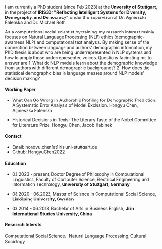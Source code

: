 I am currently a PhD student (since Feb 2023) at the **Unversity of Stuttgart**, in the project of **IRIS3D: "Reflecting Intelligent Systems for Diversity, Demography, and Democracy"** under the supervison of Dr. Agnieszka Faleńska and Dr. Michael Roth. 

As a computational social scientist by training, my research interest mainly focuses on Natural Language Processing (NLP) ethics (demographic-awarness NLP) and computational text analysis. By making sense of the connection between language and authors' demographic information, my PhD thesis is about who are being underrepresented in NLP systems and how to amply those underrepresented voices. Questions facinating me to answer are 1. What do NLP models learn about the demographic knowledge from authors with different demographic backgrounds? 2. How does the statistical demographic bias in language messes around NLP models' decision making?

#### Working Paper

- What Can Go Wrong in Authorship Profiling for Demographic Prediction: A Systematic Error Analysis of Model Exclusion. Hongyu Chen, Agnieszka Faleńska

- Historical Decisions in Texts: The Literary Taste of the Nobel Committee for Literature Prize. Hongyu Chen, Jacob Habinek



#### Contact
- Email: hongyu.chen[at]iris.uni-stuttgart.de
- Github: HongyuChen2022



#### Education
- 02.2023 - present, Doctor Degree of Philosophy in Computational Linguistics, Faculty of Computer Science, Electrical Engineering and Information Technology, **University of Stuttgart, Germany**

- 08.2020 - 06.2022, Master of Science in Computational Social Science, **Linköping University, Sweden**

- 08.2014 - 06.2018, Bachelor of Arts in Business English, **Jilin International Studies University, China**

#### Research Intersts
Computational Social Science，Natural Language Processing, Cultural Sociology 

